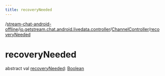 ```yaml
---
title: recoveryNeeded
---
```

/[stream-chat-android-offline](../../index.md)/[io.getstream.chat.android.livedata.controller](../index.md)/[ChannelController](index.md)/[recoveryNeeded](recoveryNeeded.md)  
  
  
  
# recoveryNeeded  
abstract val [recoveryNeeded](recoveryNeeded.md): [Boolean](https://kotlinlang.org/api/latest/jvm/stdlib/kotlin/-boolean/index.html)

